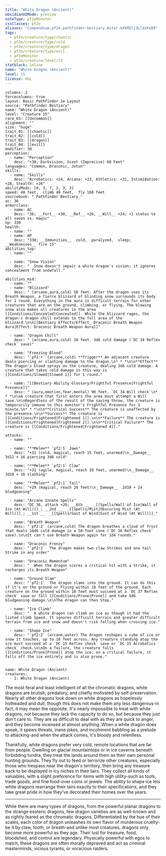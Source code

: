 ```yaml
---
title: "White Dragon (Ancient)"
obsidianUIMode: preview
noteType: pf2eMonster
cssClasses: pf2e
aliases: "Compendium.pf2e.pathfinder-bestiary.Actor.mXkMSlj3LldzKxB9" 
tags:
  - pf2e/creature/type/chaotic
  - pf2e/creature/type/cold
  - pf2e/creature/type/dragon
  - pf2e/creature/type/evil
  - pf2eMonster
  - pf2e/creature/level/15
statblock: inline
name: "White Dragon (Ancient)"
level: 15
license: OGL
---
```


```statblock
columns: 2
forcecolumns: true
layout: Basic Pathfinder 2e Layout
source: "Pathfinder Bestiary"
name: "White Dragon (Ancient)"
level: "Creature 15"
rare_03: [[Uncommon]]
alignment: ""
size: "huge"
trait_01: [[chaotic]]
trait_02: [[cold]]
trait_03: [[dragon]]
trait_04: [[evil]]
modifier: 30
perception:
  - name: "Perception"
    desc: "+30; Darkvision, Scent (Imprecise) 60 Feet"
languages: "Common, Draconic, Jotun"
skills:
  - name: "Skills"
    desc: "Acrobatics: +24, Arcana: +23, Athletics: +31, Intimidation: +28, Stealth: +26"
abilityMods: [8, 3, 7, 2, 3, 3]
speed: 40 feet,  climb 40 feet,  fly 160 feet
sourcebook: "_Pathfinder Bestiary_"
ac: 36
armorclass:
  - name: AC
    desc: "36; __Fort__ +30, __Ref__ +26, __Will__ +24; +1 status to all saves vs. magic"
hp: 330
health:
  - name: ""
  - name: HP
    desc: "330; __Immunities__  cold,  paralyzed,  sleep; __Weaknesses__ fire 15"
abilities_top:
  - name: ""

  - name: "Snow Vision"
    desc: "  Snow doesn't impair a white dragon's vision; it ignores concealment from snowfall."

abilities_mid:
  - name: ""
  - name: "Blizzard"
    desc: " (arcane,aura,cold) 50 feet. After the dragon uses its Breath Weapon, a fierce blizzard of blinding snow surrounds its body for 1 round. Everything in the aura is difficult terrain for other creatures that are on the ground, climbing, or flying. The blowing snow also makes all creatures in the area [[Conditions/Concealed|Concealed]]. While the blizzard rages, the dragon's dragon chill extends to the full area of the blizzard.\n\n[[Bestiary Effects/Effect_ Draconic Breath Weapon Aura|Effect: Draconic Breath Weapon Aura]]"

  - name: "Dragon Chill"
    desc: " (arcane,aura,cold) 10 feet. 3d6 cold damage (`DC 34 Reflex check` save)"

  - name: "Freezing Blood"
    desc: "`pf2:r` (arcane,cold) **Trigger** An adjacent creature deals piercing or slashing damage to the dragon.\n* * *\n\n**Effect** The dragon's blood sprays on the creature, dealing 3d6 cold damage. A creature that takes cold damage in this way is [[Conditions/Slowed|Slowed 1]] for 1 round."

  - name: "[[Bestiary Ability Glossary/Frightful Presence|Frightful Presence]]"
    desc: " (aura,emotion,fear,mental) 90 feet. `DC 34 Will check`\n* * *\n\nA creature that first enters the area must attempt a Will save.\n\nRegardless of the result of the saving throw, the creature is temporarily immune to this monster's Frightful Presence for 1 minute.\n* * *\n\n**Critical Success** The creature is unaffected by the presence.\n\n**Success** The creature is [[Conditions/Frightened|Frightened 1]].\n\n**Failure** The creature is [[Conditions/Frightened|Frightened 2]].\n\n**Critical Failure** The creature is [[Conditions/Frightened|Frightened 4]]."

attacks:
  - name: ""

  - name: "**Melee** `pf2:1` Jaws"
    desc: "+31 (cold, magical, reach 15 feet, unarmed)\n__Damage__  3d12 + 16 piercing 3d6 cold"

  - name: "**Melee** `pf2:1` Claw"
    desc: "+31 (agile, magical, reach 10 feet, unarmed)\n__Damage__  3d10 + 16 slashing"

  - name: "**Melee** `pf2:1` Tail"
    desc: "+29 (magical, reach 20 feet)\n__Damage__  2d10 + 14 bludgeoning"

  - name: "Arcane Innate Spells"
    desc: "DC 36, attack +28; __6th __  _[[Spells/Wall of Ice|Wall of Ice (At Will)]]_; __2nd __  _[[Spells/Mist|Obscuring Mist (At Will)]]_; __1st __  _[[Spells/Gust of Wind|Gust of Wind (At Will)]]_"

  - name: "Breath Weapon"
    desc: "`pf2:2` (arcane,cold) The dragon breathes a cloud of frost that deals 16d6 cold damage in a 50-foot cone (`DC 36 Reflex check` save).\n\nIt can't use Breath Weapon again for 1d4 rounds."

  - name: "Draconic Frenzy"
    desc: "`pf2:2`  The dragon makes two claw Strikes and one tail Strike in any order"

  - name: "Draconic Momentum"
    desc: "  When the dragon scores a critical hit with a Strike, it recharges its Breath Weapon"

  - name: "Ground Slam"
    desc: "`pf2:1`  The dragon slams into the ground. It can do this if it's on the ground or Flying within 10 feet of the ground. Each creature on the ground within 10 feet must succeed at a `DC 37 Reflex check` save or fall [[Conditions/Prone|Prone]] and take 5d6 bludgeoning damage.\n\nThe dragon can then Step."

  - name: "Ice Climb"
    desc: "  A white dragon can climb on ice as though it had the listed climb Speed. It ignores difficult terrain and greater difficult terrain from ice and snow and doesn't risk falling when crossing ice."

  - name: "Shape Ice"
    desc: "`pf2:2` (arcane,water) The dragon reshapes a cube of ice or snow it touches, up to 10 feet across. Any creature standing atop the ice must succeed at a `DC 15 Reflex check` save or `DC 15 Acrobatics check` check.\n\nOn a failure, the creature falls [[Conditions/Prone|Prone]] atop the ice; on a critical failure, it falls off the ice entirely and is also prone."
 
```

```encounter-table
name: White Dragon (Ancient)
creatures:
  - 1: White Dragon (Ancient)
```



The most feral and least intelligent of all the chromatic dragons, white dragons are brutish, predatory, and chiefly motivated by self-preservation. Nearly all other dragons look down on white dragons as hopelessly hotheaded and dull, though this does not make them any less dangerous-in fact, it may mean the opposite. It's nearly impossible to treat with white dragons, not because they lack the capacity to do so, but because they just don't care to. They are as difficult to deal with as they are quick to anger, and they become incensed at almost anything. When a white dragon does speak, it spews threats, inane jokes, and incoherent babbling as a prelude to attacking-and when the attack comes, it's bloody and relentless.

Thankfully, white dragons prefer very cold, remote locations that are far from people. Dwelling on glacial mountaintops or in ice caverns beneath forbidding tundra, they treat the lands around them as their own personal hunting grounds. They fly out to feed or terrorize other creatures, especially those who trespass near the dragon's territory, then bring any treasure back to be displayed in icy niches in their lairs. They collect all kinds of valuables, with a slight preference for items with high utility-such as tools, trade goods, and fine food-over coins or jewels. The ability to shape ice lets white dragons rearrange their lairs exactly to their specifications, and they take great pride in how they've decorated their homes over the years.

* * *

While there are many types of dragons, from the powerful planar dragons to the strange esoteric dragons, few dragon varieties are as well-known and as rightly feared as the chromatic dragons. Differentiated by the hue of their scales, each color of dragon unleashes its own flavor of murderous cruelty-be it by claw, tooth, or breath-and unlike most creatures, dragons only become more powerful as they age. Their lust for treasure, food, bloodshed, and control are legendary. Physically powerful with egos to match, these dragons are often morally depraved and act as criminal masterminds, vicious tyrants, or voracious raiders.
